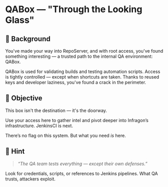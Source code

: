 # QABox — "Through the Looking Glass"

## 🧠 Background

You've made your way into RepoServer, and with root access, you've found something interesting — a trusted path to the internal QA environment: QABox.

QABox is used for validating builds and testing automation scripts. Access is tightly controlled — except when shortcuts are taken. Thanks to reused keys and developer laziness, you've found a crack in the perimeter.

## 🎯 Objective

This box isn't the destination — it's the doorway.

Use your access here to gather intel and pivot deeper into Infragon’s infrastructure. JenkinsCI is next.

There’s no flag on this system. But what you need *is* here.

## 🧩 Hint

> *“The QA team tests everything — except their own defenses.”*

Look for credentials, scripts, or references to Jenkins pipelines. What QA trusts, attackers exploit.
